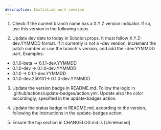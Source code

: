 ```yaml
---
description: Initialize work session
---
```


1. Check if the current branch name has a X.Y.Z version indicator. If so, use this version in the following steps.

2. Update dev date to today in Solution.props. It must follow X.Y.Z-dev.YYMMDD format. If it currently is not a -dev version, increment the patch number or use the branch's version, and add the -dev.YYMMDD part. Examples:
  - 0.1.0-beta -> 0.1.1-dev.YYMMDD
  - 0.1.0-dev -> 0.1.0-dev.YYMMDD
  - 0.1.0 -> 0.1.1-dev.YYMMDD
  - 0.1.0-dev.250101-> 0.1.0-dev.YYMMDD

3. Update the version badge in README.md. Follow the logic in .github/actions/update-badges/action.yml. Update also the color accordingly, specified in the update-badges action.

4. Update the status badge in README.md, according to the version, following the instructions in the update-badges action.

5. Ensure the top section in CHANGELOG.md is [Unreleased].